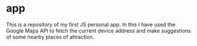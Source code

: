 # app
This is a repository of my first JS personal app.
In this I have used the Google Maps API to fetch the current device address and make suggestions of some nearby places of attraction.
